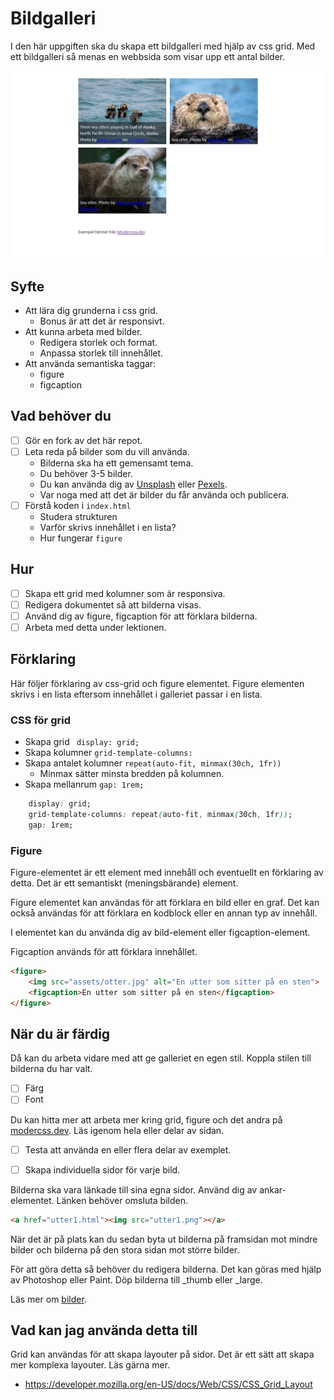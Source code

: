 # Bildgalleri

I den här uppgiften ska du skapa ett bildgalleri med hjälp av css grid. Med ett bildgalleri så menas en webbsida som visar upp ett antal bilder.

![Skärmdump](assets/otter-dump.png)

## Syfte

* Att lära dig grunderna i css grid.
    * Bonus är att det är responsivt.
* Att kunna arbeta med bilder.
    * Redigera storlek och format.
    * Anpassa storlek till innehållet.
* Att använda semantiska taggar:
    * figure
    * figcaption

## Vad behöver du

- [ ] Gör en fork av det här repot.
- [ ] Leta reda på bilder som du vill använda.
    * Bilderna ska ha ett gemensamt tema.
    * Du behöver 3-5 bilder.
    * Du kan använda dig av [Unsplash](https://unsplash.com/) eller [Pexels](https://www.pexels.com/).
    * Var noga med att det är bilder du får använda och publicera.
- [ ] Förstå koden i `index.html`
    * Studera strukturen
    * Varför skrivs innehållet i en lista?
    * Hur fungerar `figure`

## Hur

- [ ] Skapa ett grid med kolumner som är responsiva.
- [ ] Redigera dokumentet så att bilderna visas.
- [ ] Använd dig av figure, figcaption för att förklara bilderna.
- [ ] Arbeta med detta under lektionen.

## Förklaring

Här följer förklaring av css-grid och figure elementet.
Figure elementen skrivs i en lista eftersom innehållet i galleriet passar i en lista.

### CSS för grid

* Skapa grid ` display: grid;`
* Skapa kolumner `grid-template-columns:`
* Skapa antalet kolumner  `repeat(auto-fit, minmax(30ch, 1fr))`
    * Minmax sätter minsta bredden på kolumnen.
* Skapa mellanrum `gap: 1rem;`

```css
    display: grid;
    grid-template-columns: repeat(auto-fit, minmax(30ch, 1fr));
    gap: 1rem;
```

### Figure

Figure-elementet är ett element med innehåll och eventuellt en förklaring av detta. Det är ett semantiskt (meningsbärande) element.

Figure elementet kan användas för att förklara en bild eller en graf. Det kan också användas för att förklara en kodblock eller en annan typ av innehåll.

I elementet kan du använda dig av bild-element eller figcaption-element.

Figcaption används för att förklara innehållet.

```html
<figure>
    <img src="assets/otter.jpg" alt="En utter som sitter på en sten">
    <figcaption>En utter som sitter på en sten</figcaption>
</figure>
```

## När du är färdig

Då kan du arbeta vidare med att ge galleriet en egen stil. Koppla stilen till bilderna du har valt.

- [ ] Färg
- [ ] Font

Du kan hitta mer att arbeta mer kring grid, figure och det andra på [modercss.dev](https://moderncss.dev/responsive-image-gallery-with-animated-captions/). Läs igenom hela eller delar av sidan.

- [ ] Testa att använda en eller flera delar av exemplet.

- [ ] Skapa individuella sidor för varje bild.

Bilderna ska vara länkade till sina egna sidor. Använd dig av ankar-elementet. Länken behöver omsluta bilden.

```html
<a href="utter1.html"><img src="utter1.png"></a>
```

När det är på plats kan du sedan byta ut bilderna på framsidan mot mindre bilder och bilderna på den stora sidan mot större bilder.

För att göra detta så behöver du redigera bilderna. Det kan göras med hjälp av Photoshop eller Paint. Döp bilderna till _thumb eller _large.

Läs mer om [bilder](https://webbutveckling.jensa.dev/media/bilder/).

## Vad kan jag använda detta till

Grid kan användas för att skapa layouter på sidor. Det är ett sätt att skapa mer komplexa layouter. Läs gärna mer.

* https://developer.mozilla.org/en-US/docs/Web/CSS/CSS_Grid_Layout

